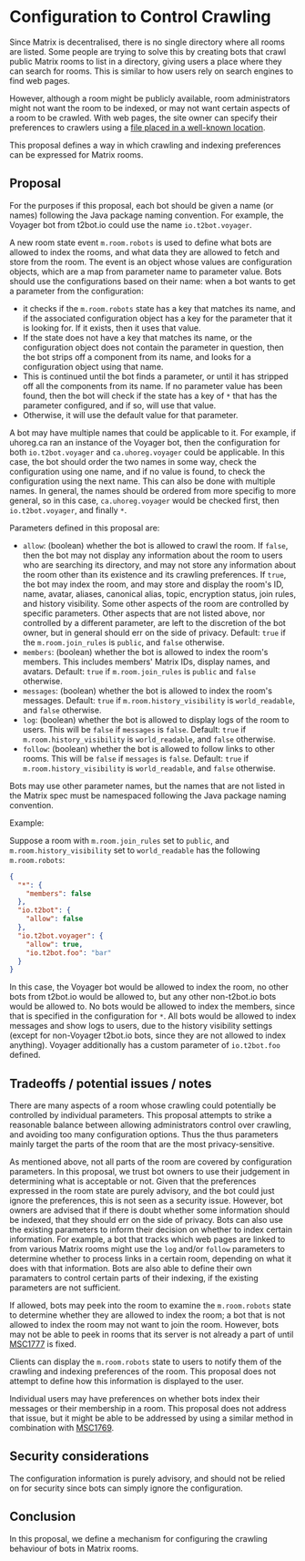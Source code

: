 # Configuration to Control Crawling

Since Matrix is decentralised, there is no single directory where all rooms are
listed.  Some people are trying to solve this by creating bots that crawl
public Matrix rooms to list in a directory, giving users a place where they can
search for rooms.  This is similar to how users rely on search engines to find
web pages.

However, although a room might be publicly available, room administrators might
not want the room to be indexed, or may not want certain aspects of a room to
be crawled.  With web pages, the site owner can specify their preferences to
crawlers using a [file placed in a well-known
location](https://en.wikipedia.org/wiki/Robots_exclusion_standard).

This proposal defines a way in which crawling and indexing preferences can be
expressed for Matrix rooms.


## Proposal

For the purposes if this proposal, each bot should be given a name (or names)
following the Java package naming convention.  For example, the Voyager bot
from t2bot.io could use the name `io.t2bot.voyager`.

A new room state event `m.room.robots` is used to define what bots are allowed
to index the rooms, and what data they are allowed to fetch and store from the
room.  The event is an object whose values are configuration objects, which are
a map from parameter name to parameter value.  Bots should use the
configurations based on their name: when a bot wants to get a parameter from
the configuration:

- it checks if the `m.room.robots` state has a key that matches its name, and
  if the associated configuration object has a key for the parameter that it is
  looking for.  If it exists, then it uses that value.
- If the state does not have a key that matches its name, or the configuration
  object does not contain the parameter in question, then the bot strips off a
  component from its name, and looks for a configuration object using that
  name.
- This is continued until the bot finds a parameter, or until it has stripped
  off all the components from its name.  If no parameter value has been found,
  then the bot will check if the state has a key of `*` that has the parameter
  configured, and if so, will use that value.
- Otherwise, it will use the default value for that parameter.

A bot may have multiple names that could be applicable to it.  For example, if
uhoreg.ca ran an instance of the Voyager bot, then the configuration for both
`io.t2bot.voyager` and `ca.uhoreg.voyager` could be applicable.  In this case,
the bot should order the two names in some way, check the configuration using
one name, and if no value is found, to check the configuration using the next
name.  This can also be done with multiple names.  In general, the names should
be ordered from more specifig to more general, so in this case,
`ca.uhoreg.voyager` would be checked first, then `io.t2bot.voyager`, and
finally `*`.

Parameters defined in this proposal are:

- `allow`: (boolean) whether the bot is allowed to crawl the room.  If `false`,
  then the bot may not display any information about the room to users who are
  searching its directory, and may not store any information about the room
  other than its existence and its crawling preferences.  If `true`, the bot
  may index the room, and may store and display the room's ID, name, avatar,
  aliases, canonical alias, topic, encryption status, join rules, and history
  visibility.  Some other aspects of the room are controlled by specific
  parameters.  Other aspects that are not listed above, nor controlled by a
  different parameter, are left to the discretion of the bot owner, but in
  general should err on the side of privacy.  Default: `true` if the
  `m.room.join_rules` is `public`, and `false` otherwise.
- `members`: (boolean) whether the bot is allowed to index the room's members.
  This includes members' Matrix IDs, display names, and avatars.  Default:
  `true` if `m.room.join_rules` is `public` and `false` otherwise.
- `messages`: (boolean) whether the bot is allowed to index the room's
  messages.  Default: `true` if `m.room.history_visibility` is
  `world_readable`, and `false` otherwise.
- `log`: (boolean) whether the bot is allowed to display logs of the room to
  users.  This will be `false` if `messages` is `false`.  Default: `true` if
  `m.room.history_visibility` is `world_readable`, and `false` otherwise.
- `follow`: (boolean) whether the bot is allowed to follow links to other
  rooms.  This will be `false` if `messages` is `false`.  Default: `true` if
  `m.room.history_visibility` is `world_readable`, and `false` otherwise.

Bots may use other parameter names, but the names that are not listed in the
Matrix spec must be namespaced following the Java package naming convention.

Example:

Suppose a room with `m.room.join_rules` set to `public`, and
`m.room.history_visibility` set to `world_readable` has the following
`m.room.robots`:

```json
{
  "*": {
    "members": false
  },
  "io.t2bot": {
    "allow": false
  },
  "io.t2bot.voyager": {
    "allow": true,
    "io.t2bot.foo": "bar"
  }
}
```

In this case, the Voyager bot would be allowed to index the room, no other bots
from t2bot.io would be allowed to, but any other non-t2bot.io bots would be
allowed to.  No bots would be allowed to index the members, since that is
specified in the configuration for `*`.  All bots would be allowed to index
messages and show logs to users, due to the history visibility settings (except
for non-Voyager t2bot.io bots, since they are not allowed to index anything).
Voyager additionally has a custom parameter of `io.t2bot.foo` defined.


## Tradeoffs / potential issues / notes

There are many aspects of a room whose crawling could potentially be controlled
by individual parameters.  This proposal attempts to strike a reasonable
balance between allowing administrators control over crawling, and avoiding too
many configuration options.  Thus the thus parameters mainly target the parts
of the room that are the most privacy-sensitive.

As mentioned above, not all parts of the room are covered by configuration
parameters.  In this proposal, we trust bot owners to use their judgement in
determining what is acceptable or not.  Given that the preferences expressed in
the room state are purely advisory, and the bot could just ignore the
preferences, this is not seen as a security issue.  However, bot owners are
advised that if there is doubt whether some information should be indexed, that
they should err on the side of privacy.  Bots can also use the existing
parameters to inform their decision on whether to index certain information.
For example, a bot that tracks which web pages are linked to from various
Matrix rooms might use the `log` and/or `follow` parameters to determine
whether to process links in a certain room, depending on what it does with that
information.  Bots are also able to define their own paramaters to control
certain parts of their indexing, if the existing parameters are not sufficient.

If allowed, bots may peek into the room to examine the `m.room.robots` state to
determine whether they are allowed to index the room; a bot that is not allowed
to index the room may not want to join the room.  However, bots may not be able
to peek in rooms that its server is not already a part of until
[MSC1777](https://github.com/matrix-org/matrix-doc/pull/1777) is fixed.

Clients can display the `m.room.robots` state to users to notify them of the
crawling and indexing preferences of the room.  This proposal does not attempt
to define how this information is displayed to the user.

Individual users may have preferences on whether bots index their messages or
their membership in a room.  This proposal does not address that issue, but it
might be able to be addressed by using a similar method in combination with
[MSC1769](https://github.com/matrix-org/matrix-doc/pull/1769).


## Security considerations

The configuration information is purely advisory, and should not be relied on
for security since bots can simply ignore the configuration.


## Conclusion

In this proposal, we define a mechanism for configuring the crawling behaviour
of bots in Matrix rooms.
